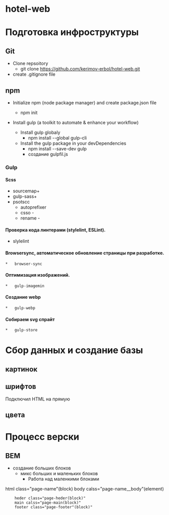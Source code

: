 # hotel-web



# Подготовка инфроструктуры  

## Git
* Clone repsoitory 
    -   git clone https://github.com/kerimov-erbol/hotel-web.git
* create .gitignore file

## npm
* Initialize npm (node package manager)  and create package.json file
    -   npm init

* Install gulp (a toolkit to automate & enhance your workflow) 
    *   Install gulp globaly 
        -   npm install --global gulp-cli
    *   Install the gulp package in your devDependencies                              
        -   npm install --save-dev gulp
        -   создание gulpfil.js
    
### Gulp 


#### Scss
<!-- describe how it works -->
*   sourcemap+
*   gulp-sass+
*   psotscc
    *   autoprefixer <!--   -->  
    *   csso     - <!--   -->       <!-- Оптимизаци/Минимизация css  -->
    *   rename  -                           <!-- Переименоавеие минифицированного кода  -->

#### Проверка кода линтерами (stylelint, ESLint).
*   slylelint 
    
#### Browsersync, автоматическое обновление страницы при разработке.
    *   browser-sync

#### Оптимизация изображений.
    *   gulp-imagemin

#### Создание webp
    *   gulp-webp 

#### Собираем svg спрайт
    *   gulp-store





# Сбор данных и создание базы
## картинок
## шрифтов
Подключил HTML на прямую
## цвета


# Процесс верски 




## BEM
*  cоздание больших блоков 
   *  микс больших и маленьких блоков
      *   Работа над маленкими блоками


html   class="page-name"(block)
    body  calss="page-name__body"(element)

        heder class="page-heder(block)"
        main calss="page-main(block)"
        footer class="page-footer"(block)"



